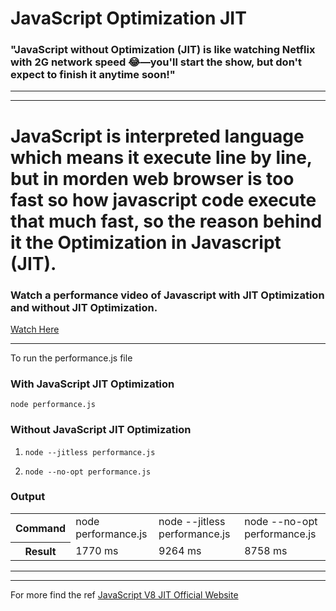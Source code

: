 # JavaScript Optimization JIT

### "JavaScript without Optimization (JIT) is like watching Netflix with 2G network speed 😂—you'll start the show, but don't expect to finish it anytime soon!"
---------------------------------
---------------------------------
# JavaScript is interpreted language which means it execute line by line, but in morden web browser is too fast so how javascript code execute that much fast, so the reason behind it the Optimization in Javascript (JIT). 


### Watch a performance video of Javascript with JIT Optimization and without JIT Optimization.
[Watch Here](https://youtu.be/hZat_RRo6DE?si=oIr6g3uOdD6OF-1p)


-----------------------------------

To run the performance.js file 

### With JavaScript JIT Optimization 

`node performance.js`

### Without JavaScript JIT Optimization

1. `node --jitless performance.js`

2. `node --no-opt performance.js`

### Output

<table>
<tr>
<th>Command</th>
<td>node performance.js</td>
<td>node --jitless performance.js</td>
<td>node --no-opt performance.js</td>
</tr>
<tr>
<th>Result</th>
<td>1770 ms</td>
<td>9264 ms</td>
<td>8758 ms</td>
</tr>
<table>

----------------------------------
--------------------------------

For more find the ref [JavaScript V8 JIT Official Website](https://v8.dev/blog/jitless)
